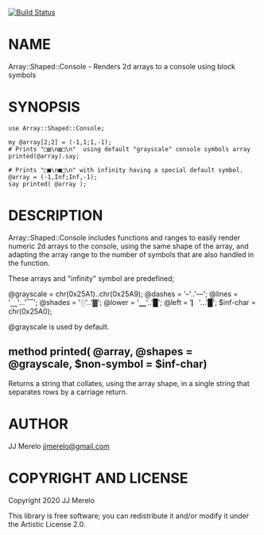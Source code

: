 [![Build Status](https://travis-ci.com/JJ/raku-array-shaped-console.svg?branch=master)](https://travis-ci.com/JJ/raku-array-shaped-console)

NAME
====

Array::Shaped::Console - Renders 2d arrays to a console using block symbols

SYNOPSIS
========

```perl6
use Array::Shaped::Console;

my @array[2;2] = (-1,1;1,-1);
# Prints "□▧\n▧□\n"  using default "grayscale" console symbols array
printed(@array).say;

# Prints "□■\n■□\n" with infinity having a special default symbol.
@array = (-1,Inf;Inf,-1);
say printed( @array );
```

DESCRIPTION
===========

Array::Shaped::Console includes functions and ranges to easily render numeric 2d arrays to the console, using the same shape of the array, and adapting the array range to the number of symbols that are also handled in the function.

These arrays and "infinity" symbol are predefined;

@grayscale = chr(0x25A1)..chr(0x25A9); @dashes = '–'..'―'; @lines = '⎽'...'⎺'; @shades = '░'..'▓'; @lower = '▁'..'█'; @left = '▏'...'█'; $inf-char = chr(0x25A0);

@grayscale is used by default.

method printed( @array, @shapes = @grayscale, $non-symbol = $inf-char)
----------------------------------------------------------------------

Returns a string that collates, using the array shape, in a single string that separates rows by a carriage return.

AUTHOR
======

JJ Merelo <jjmerelo@gmail.com>

COPYRIGHT AND LICENSE
=====================

Copyright 2020 JJ Merelo

This library is free software; you can redistribute it and/or modify it under the Artistic License 2.0.

